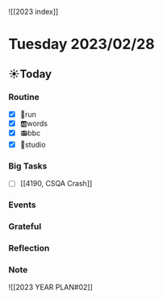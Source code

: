 ![[2023 index]]
# Tuesday 2023/02/28
## ☀Today
### Routine
- [x] 🏃run
- [x] 🆎words
- [x] 📻bbc
- [x] 📘studio
### Big Tasks
* [ ] [[4190, CSQA Crash]]
### Events
### Grateful
### Reflection
### Note

![[2023 YEAR PLAN#02]]